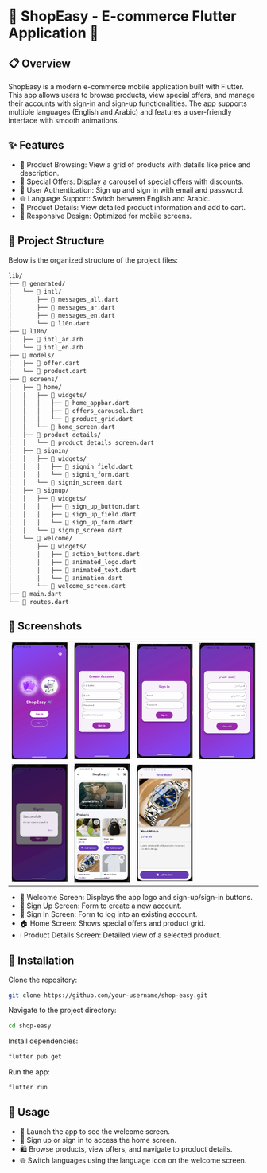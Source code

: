 # 🌟 ShopEasy - E-commerce Flutter Application 🌟
## 📋 Overview
ShopEasy is a modern e-commerce mobile application built with Flutter. This app allows users to browse products, view special offers, and manage their accounts with sign-in and sign-up functionalities. The app supports multiple languages (English and Arabic) and features a user-friendly interface with smooth animations.

## ✨ Features
- 🛒 Product Browsing: View a grid of products with details like price and description. 
- 🎁 Special Offers: Display a carousel of special offers with discounts. 
- 🔐 User Authentication: Sign up and sign in with email and password.
- 🌐 Language Support: Switch between English and Arabic. 
- 📝 Product Details: View detailed product information and add to cart. 
- 📱 Responsive Design: Optimized for mobile screens.
## 📂 Project Structure
Below is the organized structure of the project files:

```plaintext
lib/
├── 📁 generated/
│   └── 📁 intl/
│       ├── 📄 messages_all.dart
│       ├── 📄 messages_ar.dart
│       ├── 📄 messages_en.dart
│       └── 📄 l10n.dart
├── 📁 l10n/
│   ├── 📄 intl_ar.arb
│   └── 📄 intl_en.arb
├── 📁 models/
│   ├── 📄 offer.dart
│   └── 📄 product.dart
├── 📁 screens/
│   ├── 📁 home/
│   │   ├── 📁 widgets/
│   │   │   ├── 📄 home_appbar.dart
│   │   │   ├── 📄 offers_carousel.dart
│   │   │   └── 📄 product_grid.dart
│   │   └── 📄 home_screen.dart
│   ├── 📁 product details/
│   │   └── 📄 product_details_screen.dart
│   ├── 📁 signin/
│   │   ├── 📁 widgets/
│   │   │   ├── 📄 signin_field.dart
│   │   │   └── 📄 signin_form.dart
│   │   └── 📄 signin_screen.dart
│   ├── 📁 signup/
│   │   ├── 📁 widgets/
│   │   │   ├── 📄 sign_up_button.dart
│   │   │   ├── 📄 sign_up_field.dart
│   │   │   └── 📄 sign_up_form.dart
│   │   └── 📄 signup_screen.dart
│   └── 📁 welcome/
│       ├── 📁 widgets/
│       │   ├── 📄 action_buttons.dart
│       │   ├── 📄 animated_logo.dart
│       │   ├── 📄 animated_text.dart
│       │   └── 📄 animation.dart
│       └── 📄 welcome_screen.dart
├── 📄 main.dart
└── 📄 routes.dart
``` 

## 📸 Screenshots
<table>
  <tr>
    <td><img src="assets/images/screen_shot1.png" width="150"></td>
    <td><img src="assets/images/screen_shot2.png" width="150"></td>
    <td><img src="assets/images/screen_shot3.png" width="150"></td>
    <td><img src="assets/images/screen_shot4.png" width="150"></td>
  </tr>
  <tr>
    <td><img src="assets/images/screen_shot5.png" width="150"></td>
    <td><img src="assets/images/screen_shot6.png" width="150"></td>
    <td><img src="assets/images/screen_shot7.png" width="150"></td>
  </tr>
</table>

- 🎉 Welcome Screen: Displays the app logo and sign-up/sign-in buttons.
- 📝 Sign Up Screen: Form to create a new account.
- 🔑 Sign In Screen: Form to log into an existing account.
- 🏠 Home Screen: Shows special offers and product grid.
- ℹ️ Product Details Screen: Detailed view of a selected product.

## 🚀 Installation

Clone the repository:
```bash
git clone https://github.com/your-username/shop-easy.git
```
Navigate to the project directory:
```bash
cd shop-easy
```
Install dependencies:
```bash
flutter pub get
```
Run the app:
```bash
flutter run
```
## 📖 Usage
- 🚀 Launch the app to see the welcome screen.
- 📝 Sign up or sign in to access the home screen.
- 🛍️ Browse products, view offers, and navigate to product details.
- 🌐 Switch languages using the language icon on the welcome screen.

